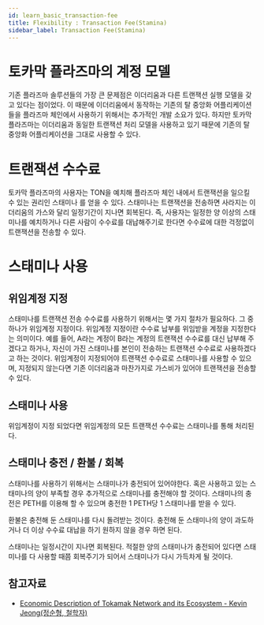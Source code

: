 ```yaml
---
id: learn_basic_transaction-fee
title: Flexibility : Transaction Fee(Stamina)
sidebar_label: Transaction Fee(Stamina)
---
```

# **토카막 플라즈마의 계정 모델**

기존 플라즈마 솔루션들의 가장 큰 문제점은 이더리움과 다른 트랜잭션 실행 모델을 갖고 있다는 점이었다. 이 때문에 이더리움에서 동작하는 기존의 탈 중앙화 어플리케이션들을 플라즈마 체인에서 사용하기 위해서는 추가적인 개발 소요가 있다. 하지만 토카막 플라즈마는 이더리움과 동일한 트랜잭션 처리 모델을 사용하고 있기 때문에 기존의 탈 중앙화 어플리케이션을 그대로 사용할 수 있다.

# **트랜잭션 수수료**

토카막 플라즈마의 사용자는 TON을 예치해 플라즈마 체인 내에서 트랜잭션을 일으킬 수 있는 권리인 스태미나 를 얻을 수 있다. 스태미나는 트랜잭션을 전송하면 사라지는 이더리움의 가스와 달리 일정기간이 지나면 회복된다. 즉, 사용자는 일정한 양 이상의 스태미나를 예치하거나 다른 사람이 수수료를 대납해주기로 한다면 수수료에 대한 걱정없이 트랜잭션을 전송할 수 있다.

# **스태미나 사용**

## **위임계정 지정**
스태미나를 트랜잭션 전송 수수료를 사용하기 위해서는 몇 가지 절차가 필요하다. 그 중 하나가 위임계정 지정이다. 위임계정 지정이란 수수료 납부를 위임받을 계정을 지정한다는 의미이다. 예를 들어, A라는 계정이 B라는 계정의 트랜잭션 수수료를 대신 납부해 주겠다고 하거나, 자신이 가진 스태미나를 본인이 전송하는 트랜잭션 수수료로 사용하겠다고 하는 것이다. 위임계정이 지정되어야 트랜잭션 수수료로 스태미나를 사용할 수 있으며, 지정되지 않는다면 기존 이더리움과 마찬가지로 가스비가 있어야 트랜잭션을 전송할 수 있다.

## **스태미나 사용**
위임계정이 지정 되었다면 위임계정의 모든 트랜잭션 수수료는 스태미나를 통해 처리된다.

## **스태미나 충전 / 환불 / 회복**
스태미나를 사용하기 위해서는 스태미나가 충전되어 있어야한다. 혹은 사용하고 있는 스태미나의 양이 부족할 경우 추가적으로 스태미나를 충전해야 할 것이다. 스태미나의 충전은 PETH를 이용해 할 수 있으며 충전한 1 PETH당 1 스태미나를 받을 수 있다.  

환불은 충전해 둔 스태미나를 다시 돌려받는 것이다. 충전해 둔 스태미나의 양이 과도하거나 더 이상 수수료 대납을 하기 원하지 않을 경우 하면 된다.

스태미나는 일정시간이 지나면 회복된다. 적절한 양의 스태미나가 충전되어 있다면 스태미나를 다 사용할 때쯤  회복주기가 되어서 스태미나가 다시 가득차게 될 것이다.

## 참고자료
- [Economic Description of Tokamak Network and its Ecosystem - Kevin Jeong(정순형, 철학자)](https://youtu.be/gW7FCiBgBI4)
